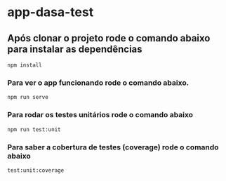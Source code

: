 # app-dasa-test

## Após clonar o projeto rode o comando abaixo para instalar as dependências

```
npm install
```

### Para ver o app funcionando rode o comando abaixo.

```
npm run serve
```

### Para rodar os testes unitários rode o comando abaixo

```
npm run test:unit
```

### Para saber a cobertura de testes (coverage) rode o comando abaixo

```
test:unit:coverage
```
